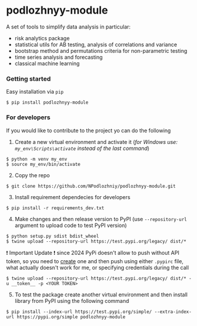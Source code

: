 # podlozhnyy-module

A set of tools to simplify data analysis in particular:
 - risk analytics package
 - statistical utils for AB testing, analysis of correlations and variance
 - bootstrap method and permutations criteria for non-parametric testing
 - time series analysis and forecasting
 - classical machine learning

### Getting started

Easy installation via `pip`

```
$ pip install podlozhnyy-module
```

### For developers

If you would like to contribute to the project yo can do the following

1. Create a new virtual environment and activate it (_for Windows use: `my_env\Scripts\activate` instead of the last command_)
```
$ python -m venv my_env
$ source my_env/bin/activate
```

2. Copy the repo
```
$ git clone https://github.com/NPodlozhniy/podlozhnyy-module.git
```

3. Install requirement dependecies for developers
```
$ pip install -r requirements_dev.txt
```

4. Make changes and then release version to PyPI (use `--repository-url` argument to upload code to test PyPI version)
```
$ python setup.py sdist bdist_wheel
$ twine upload --repository-url https://test.pypi.org/legacy/ dist/*
```

:heavy_exclamation_mark: Important Update :heavy_exclamation_mark: since 2024 PyPi doesn't allow to push without API token, so you need to [create](https://pypi.org/help/#apitoken) one and then push using either `.pypirc` file, what actually doesn't work for me, or specifying credentials during the call

```
$ twine upload --repository-url https://test.pypi.org/legacy/ dist/* -u __token__ -p <YOUR TOKEN>
```

5. To test the package create another virtual environment and then install library from PyPI using the following command
```
$ pip install --index-url https://test.pypi.org/simple/ --extra-index-url https://pypi.org/simple podlozhnyy-module
```
